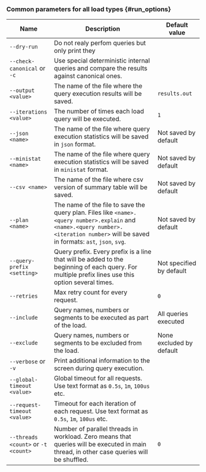 ### Common parameters for all load types {#run_options}

| Name                              | Description                                                                                                                                                                   | Default value                        |
|------------------------------------------|-------------------------------------------------------------------------------------------------------------------------------------------------------------------------------------|--------------------------------------|
| `--dry-run`                              | Do not realy perfom queries but only print they                                                                                                                                      |                                     |
| `--check-canonical` or `-c`              | Use special deterministic internal queries and compare the results against canonical ones.                                                                                           |                                     |
| `--output <value>`                       | The name of the file where the query execution results will be saved.                                                                                                                | `results.out`                        |
| `--iterations <value>`                   | The number of times each load query will be executed.                                                                                                                                 | `1`                                  |
| `--json <name>`                          | The name of the file where query execution statistics will be saved in `json` format.                                                                                                | Not saved by default                 |
| `--ministat <name>`                      | The name of the file where query execution statistics will be saved in `ministat` format.                                                                                            | Not saved by default                 |
| `--csv <name>`                           | The name of the file where csv version of summary table will be saved.                                                                                                               | Not saved by default                 |
| `--plan <name>`                          | The name of the file to save the query plan. Files like `<name>.<query number>.explain` and `<name>.<query number>.<iteration number>` will be saved in formats: `ast`, `json`, `svg`. | Not saved by default                 |
| `--query-prefix <setting>`             | Query prefix. Every prefix is a line that will be added to the beginning of each query. For multiple prefix lines use this option several times. | Not specified by default             |
| `--retries` | Max retry count for every request. | `0`
| `--include`                              | Query names, numbers or segments to be executed as part of the load.                                                                                                                         | All queries executed                 |
| `--exclude`                              | Query names, numbers or segments to be excluded from the load.                                                                                                                               | None excluded by default             |
| `--verbose` or `-v`                      | Print additional information to the screen during query execution.                                                                                                                    |                                      |
| `--global-timeout <value>`               | Global timeout for all requests. Use text format as `0.5s`, `1m`, `100us` etc.                                                                                                        |                                      |
| `--request-timeout <value>`              | Timeout for each iteration of each request. Use text format as `0.5s`, `1m`, `100us` etc.                                                                                             |                                      |
| `--threads <count>` or `-t <count>`      | Number of parallel threads in workload. Zero means that queries will be executed in main thread, in other case queries will be shuffled.                                                                                      | `0`                                  |